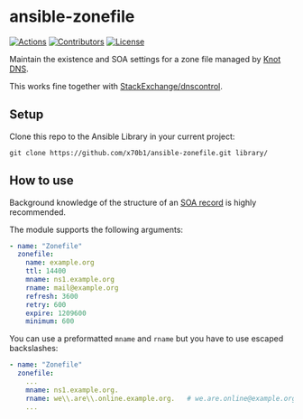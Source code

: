 # ansible-zonefile

[![Actions](https://github.com/x70b1/ansible-zonefile/actions/workflows/shellcheck.yml/badge.svg)](https://github.com/x70b1/ansible-zonefile/actions)
[![Contributors](https://img.shields.io/github/contributors/x70b1/ansible-zonefile.svg)](https://github.com/x70b1/ansible-zonefile/graphs/contributors)
[![License](https://img.shields.io/github/license/x70b1/ansible-zonefile.svg)](https://github.com/x70b1/ansible-zonefile/blob/master/LICENSE)

Maintain the existence and SOA settings for a zone file managed by [Knot DNS](https://www.knot-dns.cz/).

This works fine together with [StackExchange/dnscontrol](https://github.com/StackExchange/dnscontrol).


## Setup

Clone this repo to the Ansible Library in your current project:

```
git clone https://github.com/x70b1/ansible-zonefile.git library/
```


## How to use

Background knowledge of the structure of an [SOA record](https://en.wikipedia.org/wiki/SOA_record) is highly recommended.

The module supports the following arguments:

```yaml
- name: "Zonefile"
  zonefile:
    name: example.org
    ttl: 14400
    mname: ns1.example.org
    rname: mail@example.org
    refresh: 3600
    retry: 600
    expire: 1209600
    minimum: 600
```

You can use a preformatted `mname` and `rname` but you have to use escaped backslashes:

```yaml
- name: "Zonefile"
  zonefile:
    ...
    mname: ns1.example.org.
    rname: we\\.are\\.online.example.org.   # we.are.online@example.org
    ...
```
